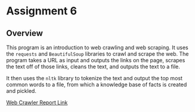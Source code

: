 # Assignment 6

## Overview

This program is an introduction to web crawling and web scraping. It uses the `requests` and `BeautifulSoup` libraries to crawl and scrape the web. 
The program takes a URL as input and outputs the links on the page, scrapes the text off of those links, cleans the text, and outputs the text to a file.

It then uses the `nltk` library to tokenize the text and output the top most common words to a file, from which a knowledge base of facts is created and pickled.

[Web Crawler Report Link](https://github.com/abdullah50053/CS4395-NLP/blob/main/Assignment%206.1/Assignment%206_%20Finding%20or%20Building%20a%20Corpus.pdf)